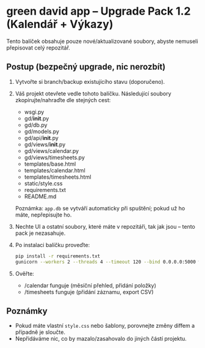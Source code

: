 
# green david app – Upgrade Pack 1.2 (Kalendář + Výkazy)

Tento balíček obsahuje pouze nové/aktualizované soubory, abyste nemuseli přepisovat celý repozitář.

## Postup (bezpečný upgrade, nic nerozbít)
1) Vytvořte si branch/backup existujícího stavu (doporučeno).
2) Váš projekt otevřete vedle tohoto balíčku. Následující soubory zkopírujte/nahraďte dle stejných cest:

   - wsgi.py
   - gd/__init__.py
   - gd/db.py
   - gd/models.py
   - gd/api/__init__.py
   - gd/views/__init__.py
   - gd/views/calendar.py
   - gd/views/timesheets.py
   - templates/base.html
   - templates/calendar.html
   - templates/timesheets.html
   - static/style.css
   - requirements.txt
   - README.md

   Poznámka: `app.db` se vytváří automaticky při spuštění; pokud už ho máte, nepřepisujte ho.

3) Nechte UI a ostatní soubory, které máte v repozitáři, tak jak jsou – tento pack je nezasahuje.
4) Po instalaci balíčku proveďte:
   ```bash
   pip install -r requirements.txt
   gunicorn --workers 2 --threads 4 --timeout 120 --bind 0.0.0.0:5000 wsgi:app
   ```
5) Ověřte:
   - /calendar funguje (měsíční přehled, přidání položky)
   - /timesheets funguje (přidání záznamu, export CSV)

## Poznámky
- Pokud máte vlastní `style.css` nebo šablony, porovnejte změny diffem a případně je sloučte.
- Nepřidáváme nic, co by mazalo/zasahovalo do jiných částí projektu.
